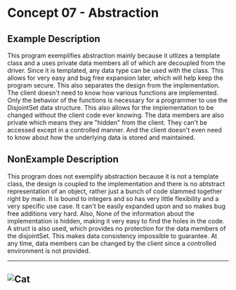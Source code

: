# Concept 07 - Abstraction

## Example Description
This program exemplifies abstraction mainly because it utlizes a template class 
and a uses private data members all of which are decoupled from the driver. 
Since it is templated, any data type can be used with the class. This allows for 
very easy and bug free expansion later, which will help keep the program secure. 
This also separates the design from the implementation. The client doesn't need 
to know how various functions are implemented. Only the behavior of the 
functions is necessary for a programmer to use the DisjointSet data structure. 
This also allows for the implementation to be changed without the client code 
ever knowing. The data members are also private which means they are "hidden" 
from the client. They can't be accessed except in a controlled manner. And the 
client doesn't even need to know about how the underlying data is stored and 
maintained.

## NonExample Description
This program does not exemplify abstraction because it is not a template class, 
the design is coupled to the implementation and there is no abtstract 
representation of an object, rather just a bunch of code slammed together right 
by main. It is bound to integers and so has very little flexibility and a very 
specific use case.  It can't be easily expanded upon and so makes bug free 
additions very hard. Also, None of the information about the implementation is 
hidden, making it very easy to find the holes in the code. A struct is also 
used, which provides no protection for the data members of the disjointSet. This 
makes data consistency impossible to guarantee. At any time, data members can be 
changed by the client since a controlled environment is not provided. 

----
![Cat](https://media.giphy.com/media/freTElrZl4zaU/giphy.gif)
----